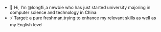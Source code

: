 - 👋 Hi, I’m @longfli,a newbie who has just started university majoring in computer science and technology in China
- ⚡ Target: a pure freshman,trying to enhance my relevant skills as well as my English level

<!---
longfli/longfli is a ✨ special ✨ repository because its `README.md` (this file) appears on your GitHub profile.
You can click the Preview link to take a look at your changes.
--->
